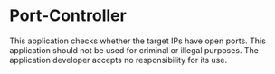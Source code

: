 # Port-Controller
This application checks whether the target IPs have open ports. This application should not be used for criminal or illegal purposes. The application developer accepts no responsibility for its use.
